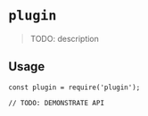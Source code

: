 # `plugin`

> TODO: description

## Usage

```
const plugin = require('plugin');

// TODO: DEMONSTRATE API
```
